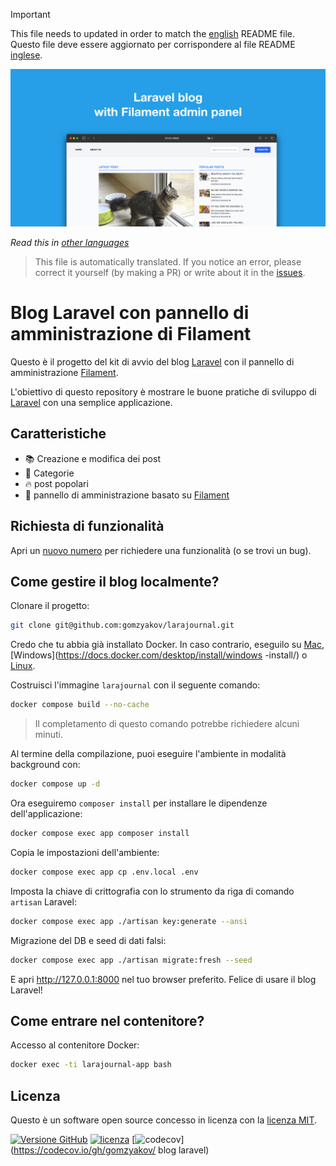 >[!IMPORTANT]
>This file needs to updated in order to match the [english](/README.md) README file.  
>Questo file deve essere aggiornato per corrispondere al file README [inglese](/README.md).

![Blog Laravel con pannello di amministrazione di Filament](../docs/social-preview-en.png)

_Read this in [other languages](./Translations.md)_

>This file is automatically translated. If you notice an error, please correct it yourself (by making a PR) or write about it in the [issues](https://github.com/gomzyakov/larajournal/issues).

# Blog Laravel con pannello di amministrazione di Filament

Questo è il progetto del kit di avvio del blog [Laravel](https://laravel.com) con il pannello di amministrazione [Filament](https://filamentphp.com).

L'obiettivo di questo repository è mostrare le buone pratiche di sviluppo di [Laravel](https://laravel.com) con una semplice applicazione.

## Caratteristiche

- 📚 Creazione e modifica dei post
- 🥑 Categorie
- 🔥 post popolari
- 🎉 pannello di amministrazione basato su [Filament](https://filamentphp.com)

## Richiesta di funzionalità

Apri un [nuovo numero](https://github.com/gomzyakov/larajournal/issues/new) per richiedere una funzionalità (o se trovi un bug).

## Come gestire il blog localmente?

Clonare il progetto:

```bash
git clone git@github.com:gomzyakov/larajournal.git
```

Credo che tu abbia già installato Docker. In caso contrario, eseguilo su [Mac](https://docs.docker.com/desktop/install/mac-install/), [Windows](https://docs.docker.com/desktop/install/windows -install/) o [Linux](https://docs.docker.com/desktop/install/linux-install/).

Costruisci l'immagine `larajournal` con il seguente comando:

```bash
docker compose build --no-cache
```

>Il completamento di questo comando potrebbe richiedere alcuni minuti.

Al termine della compilazione, puoi eseguire l'ambiente in modalità background con:

```bash
docker compose up -d
```

Ora eseguiremo `composer install` per installare le dipendenze dell'applicazione:

```bash
docker compose exec app composer install
```

Copia le impostazioni dell'ambiente:

```bash
docker compose exec app cp .env.local .env
```

Imposta la chiave di crittografia con lo strumento da riga di comando `artisan` Laravel:

```bash
docker compose exec app ./artisan key:generate --ansi
```

Migrazione del DB e seed di dati falsi:

```bash
docker compose exec app ./artisan migrate:fresh --seed
```

E apri http://127.0.0.1:8000 nel tuo browser preferito. Felice di usare il blog Laravel!

## Come entrare nel contenitore?

Accesso al contenitore Docker:

```bash
docker exec -ti larajournal-app bash
```

## Licenza

Questo è un software open source concesso in licenza con la [licenza MIT](https://github.com/gomzyakov/php-code-style/blob/main/LICENSE).


[![Versione GitHub](https://img.shields.io/github/release/gomzyakov/larajournal.svg)](https://github.com/gomzyakov/larajournal/releases/latest)
[![licenza](https://img.shields.io/badge/License-MIT-green.svg)](https://github.com/gomzyakov/larajournal/blob/development/LICENSE)
[![codecov](https://codecov.io/gh/gomzyakov/larajournal/branch/main/graph/badge.svg?token=4CYTVMVUYV)](https://codecov.io/gh/gomzyakov/ blog laravel)
